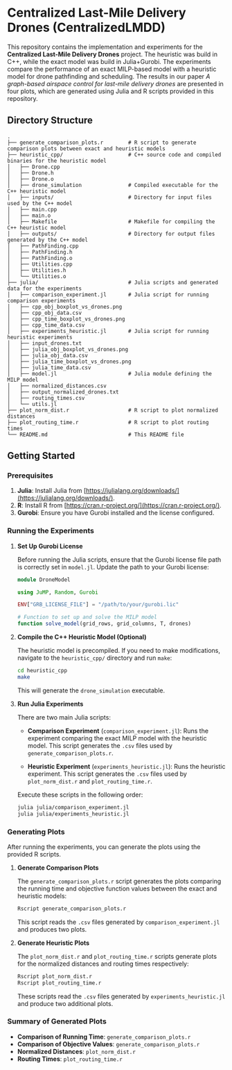 # Centralized Last-Mile Delivery Drones (CentralizedLMDD)

This repository contains the implementation and experiments for the **Centralized Last-Mile Delivery Drones** project. The heuristic was build in C++, while the exact model was build in Julia+Gurobi. The experiments compare the performance of an exact MILP-based model with a heuristic model for drone pathfinding and scheduling. The results in our paper *A graph-based airspace control for last-mile delivery drones* are presented in four plots, which are generated using Julia and R scripts provided in this repository.

## Directory Structure

```
.
├── generate_comparison_plots.r        # R script to generate comparison plots between exact and heuristic models
├── heuristic_cpp/                     # C++ source code and compiled binaries for the heuristic model
│   ├── Drone.cpp
│   ├── Drone.h
│   ├── Drone.o
│   ├── drone_simulation               # Compiled executable for the C++ heuristic model
│   ├── inputs/                        # Directory for input files used by the C++ model
│   ├── main.cpp
│   ├── main.o
│   ├── Makefile                       # Makefile for compiling the C++ heuristic model
│   ├── outputs/                       # Directory for output files generated by the C++ model
│   ├── PathFinding.cpp
│   ├── PathFinding.h
│   ├── PathFinding.o
│   ├── Utilities.cpp
│   ├── Utilities.h
│   └── Utilities.o
├── julia/                             # Julia scripts and generated data for the experiments
│   ├── comparison_experiment.jl       # Julia script for running comparison experiments
│   ├── cpp_obj_boxplot_vs_drones.png
│   ├── cpp_obj_data.csv
│   ├── cpp_time_boxplot_vs_drones.png
│   ├── cpp_time_data.csv
│   ├── experiments_heuristic.jl       # Julia script for running heuristic experiments
│   ├── input_drones.txt
│   ├── julia_obj_boxplot_vs_drones.png
│   ├── julia_obj_data.csv
│   ├── julia_time_boxplot_vs_drones.png
│   ├── julia_time_data.csv
│   ├── model.jl                       # Julia module defining the MILP model
│   ├── normalized_distances.csv
│   ├── output_normalized_drones.txt
│   ├── routing_times.csv
│   └── utils.jl
├── plot_norm_dist.r                   # R script to plot normalized distances
├── plot_routing_time.r                # R script to plot routing times
└── README.md                          # This README file
```

## Getting Started

### Prerequisites

1. **Julia**: Install Julia from [https://julialang.org/downloads/](https://julialang.org/downloads/).
2. **R**: Install R from [https://cran.r-project.org/](https://cran.r-project.org/).
3. **Gurobi**: Ensure you have Gurobi installed and the license configured.

### Running the Experiments

1. **Set Up Gurobi License**

   Before running the Julia scripts, ensure that the Gurobi license file path is correctly set in `model.jl`. Update the path to your Gurobi license:

   ```julia
   module DroneModel

   using JuMP, Random, Gurobi

   ENV["GRB_LICENSE_FILE"] = "/path/to/your/gurobi.lic"

   # Function to set up and solve the MILP model
   function solve_model(grid_rows, grid_columns, T, drones)
   ```

2. **Compile the C++ Heuristic Model (Optional)**

   The heuristic model is precompiled. If you need to make modifications, navigate to the `heuristic_cpp/` directory and run `make`:

   ```bash
   cd heuristic_cpp
   make
   ```

   This will generate the `drone_simulation` executable.

3. **Run Julia Experiments**

   There are two main Julia scripts:

   - **Comparison Experiment** (`comparison_experiment.jl`): Runs the experiment comparing the exact MILP model with the heuristic model. This script generates the `.csv` files used by `generate_comparison_plots.r`.

   - **Heuristic Experiment** (`experiments_heuristic.jl`): Runs the heuristic experiment. This script generates the `.csv` files used by `plot_norm_dist.r` and `plot_routing_time.r`.

   Execute these scripts in the following order:

   ```bash
   julia julia/comparison_experiment.jl
   julia julia/experiments_heuristic.jl
   ```

### Generating Plots

After running the experiments, you can generate the plots using the provided R scripts.

1. **Generate Comparison Plots**

   The `generate_comparison_plots.r` script generates the plots comparing the running time and objective function values between the exact and heuristic models:

   ```bash
   Rscript generate_comparison_plots.r
   ```

   This script reads the `.csv` files generated by `comparison_experiment.jl` and produces two plots.

2. **Generate Heuristic Plots**

   The `plot_norm_dist.r` and `plot_routing_time.r` scripts generate plots for the normalized distances and routing times respectively:

   ```bash
   Rscript plot_norm_dist.r
   Rscript plot_routing_time.r
   ```

   These scripts read the `.csv` files generated by `experiments_heuristic.jl` and produce two additional plots.

### Summary of Generated Plots

- **Comparison of Running Time**: `generate_comparison_plots.r`
- **Comparison of Objective Values**: `generate_comparison_plots.r`
- **Normalized Distances**: `plot_norm_dist.r`
- **Routing Times**: `plot_routing_time.r`

